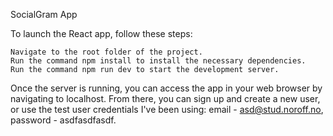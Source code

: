 SocialGram App

To launch the React app, follow these steps:

    Navigate to the root folder of the project.
    Run the command npm install to install the necessary dependencies.
    Run the command npm run dev to start the development server.

Once the server is running, you can access the app in your web browser by navigating to localhost. From there, you can sign up and create a new user, or use the test user credentials I've been using: email - asd@stud.noroff.no, password - asdfasdfasdf.

